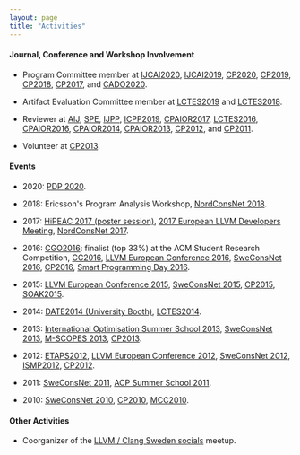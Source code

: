 ```yaml
---
layout: page
title: "Activities"
---
```


#### Journal, Conference and Workshop Involvement

- Program Committee member at
            [IJCAI2020](https://ijcai20.org/),
            [IJCAI2019](https://ijcai19.org/),
            [CP2020](http://cp2020.a4cp.org/),
            [CP2019](http://cp2019.a4cp.org/),
            [CP2018](http://cp2018.a4cp.org/),
            [CP2017](http://cp2017.a4cp.org/),
            and
            [CADO2020](http://conf.cisedu.info/rp/hpcs20/2-conference/special-sessions/session04-cado).

- Artifact Evaluation Committee member at
            [LCTES2019](https://conf.researchr.org/home/LCTES-2019) and
            [LCTES2018](https://conf.researchr.org/home/LCTES-2018).

- Reviewer at
            [AIJ](http://aij.ijcai.org/),
            [SPE](https://onlinelibrary.wiley.com/journal/1097024x),
            [IJPP](https://link.springer.com/journal/10766),
            [ICPP2019](https://www.hpcs.cs.tsukuba.ac.jp/icpp2019/),
            [CPAIOR2017](http://cpaior2017.dei.unipd.it/),
            [LCTES2016](http://conf.researchr.org/home/LCTES-2016),
            [CPAIOR2016](https://symposia.cirrelt.ca/CPAIOR2016/en),
            [CPAIOR2014](http://4c.ucc.ie/cpaior2014/home.html),
            [CPAIOR2013](http://www.cis.cornell.edu/ics/cpaior2013/),
            [CP2012](http://www.cp2012.org/),
            and
            [CP2011](http://www.dmi.unipg.it/cp2011/).

- Volunteer at
            [CP2013](http://cp2013.a4cp.org/).

#### Events

- 2020:
            [PDP 2020](http://www.pdp2020.com/).

- 2018:
            Ericsson's Program Analysis Workshop,
            [NordConsNet 2018](http://www.it.uu.se/research/group/optimisation/NordConsNet18.html).

- 2017:
            [HiPEAC 2017 (poster session)](https://www.hipeac.net/2017/stockholm/),
            [2017 European LLVM Developers Meeting](http://llvm.org/devmtg/2017-03/),
            [NordConsNet 2017](http://www.it.uu.se/research/group/astra/nordconsnet17).

- 2016:
            [CGO2016](http://cgo.org/cgo2016/): finalist (top 33%) at the ACM Student Research Competition,
            [CC2016](http://cc2016.eew.technion.ac.il/),
            [LLVM European Conference 2016](http://llvm.org/devmtg/2016-03/),
            [SweConsNet 2016](https://www.sintef.no/en/information-and-communication-technology-ict/applied-mathematics/optimization/sweconsnet16/),
            [CP2016](http://cp2016.a4cp.org/),
            [Smart Programming Day 2016](https://www.sics.se/events/smart-programming-day-2016).

- 2015:
            [LLVM European Conference 2015](http://llvm.org/devmtg/2015-04/),
            [SweConsNet 2015](http://www.chalmers.se/en/departments/s2/calendar/Pages/SweConsNet15-eng.aspx),
            [CP2015](http://booleconferences.ucc.ie/cp2015),
            [SOAK2015](http://www.soaf.se/index.php/konferenser/105-soak2015).

- 2014:
            [DATE2014 (University Booth)](http://www.date-conference.com/),
            [LCTES2014](http://www.ittc.ku.edu/lctes14/).

- 2013:
            [International Optimisation Summer School 2013](http://www.cse.unsw.edu.au/~tw/school/),
            [SweConsNet 2013](http://www.lth.se/index.php?id=70383),
            [M-SCOPES 2013](http://www.scopesconf.org/scopes-13/),
            [CP2013](http://cp2013.a4cp.org/).

- 2012:
            [ETAPS2012](http://www.etaps.org/2012),
            [LLVM European Conference 2012](http://llvm.org/devmtg/2012-04-12/),
            [SweConsNet 2012](http://web.it.kth.se/~cschulte/events/SweConsNet-2012/),
            [ISMP2012](http://ismp2012.mathopt.org/),
            [CP2012](http://www.cp2012.org/).

- 2011:
            [SweConsNet 2011](http://aass.oru.se/Agora/SweConsNet2011/),
            [ACP Summer School 2011](http://www.gecode.org/events/acp-summerschool-2011/).

- 2010:
            [SweConsNet 2010](http://www.sics.se/~agren/SweConsNet2010/),
            [CP2010](http://cp2010.cs.st-andrews.ac.uk/),
            [MCC2010](http://www.chalmers.se/cse/mcc10-en/).

#### Other Activities

- Coorganizer of the [LLVM / Clang Sweden socials](https://www.meetup.com/LLVM-Clang-Sweden-socials) meetup.
